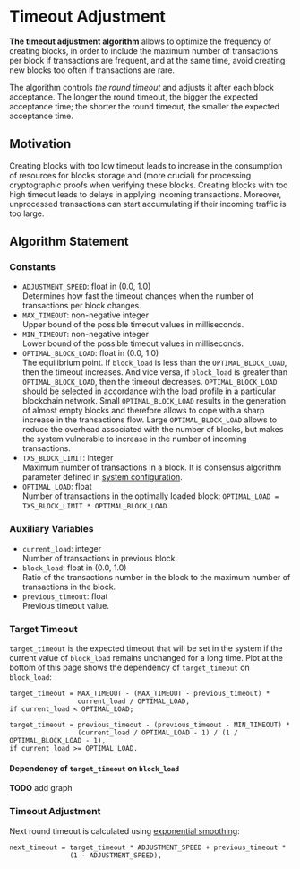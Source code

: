 # Timeout Adjustment

**The timeout adjustment algorithm** allows to optimize the frequency of creating
blocks, in order to include the maximum number of transactions per block if
transactions are frequent, and at the same time, avoid creating new blocks
too often if transactions are rare.

The algorithm controls _the round timeout_ and adjusts it after each block acceptance.
The longer the round timeout, the bigger the expected acceptance time;
the shorter the round timeout, the smaller the expected acceptance time.

## Motivation

Creating blocks with too low timeout leads to increase in the consumption of
resources for blocks storage and (more crucial) for processing cryptographic
proofs when verifying these blocks. Creating blocks with too high timeout leads to
delays in applying incoming transactions. Moreover, unprocessed transactions
can start accumulating if their incoming traffic is too large.

## Algorithm Statement

### Constants

- `ADJUSTMENT_SPEED`: float in (0.0, 1.0)  
  Determines how fast the timeout changes when the number of
  transactions per block changes.
- `MAX_TIMEOUT`: non-negative integer  
  Upper bound of the possible timeout values in milliseconds.
- `MIN_TIMEOUT`: non-negative integer  
  Lower bound of the possible timeout values in milliseconds.
- `OPTIMAL_BLOCK_LOAD`: float in (0.0, 1.0)  
  The equilibrium point. If `block_load` is less than
  the `OPTIMAL_BLOCK_LOAD`, then the timeout increases. And vice versa, if
  `block_load` is greater than `OPTIMAL_BLOCK_LOAD`, then the timeout decreases.
  `OPTIMAL_BLOCK_LOAD` should be selected in accordance with the load
  profile in a particular blockchain network. Small `OPTIMAL_BLOCK_LOAD` results
  in the generation of almost empty blocks and therefore allows to cope with a
  sharp increase in the transactions flow. Large `OPTIMAL_BLOCK_LOAD` allows to
  reduce the overhead associated with the number of blocks, but makes the system
  vulnerable to increase in the number of incoming transactions.
- `TXS_BLOCK_LIMIT`: integer  
  Maximum number of transactions in a block. It is consensus algorithm
  parameter defined in [system
  configuration](../../architecture/configuration.md#genesisconsensus).
- `OPTIMAL_LOAD`: float  
  Number of transactions in the optimally loaded block:
  `OPTIMAL_LOAD = TXS_BLOCK_LIMIT * OPTIMAL_BLOCK_LOAD`.

### Auxiliary Variables

- `current_load`: integer  
  Number of transactions in previous block.
- `block_load`: float in (0.0, 1.0)  
  Ratio of the transactions number in the block to the maximum number
  of transactions in the block.
- `previous_timeout`: float  
  Previous timeout value.

### Target Timeout

`target_timeout` is the expected timeout that will be set in the system if the
current value of `block_load` remains unchanged for a long time. Plot at the
bottom of this page shows the dependency of `target_timeout` on `block_load`:

```none
target_timeout = MAX_TIMEOUT - (MAX_TIMEOUT - previous_timeout) *
                 current_load / OPTIMAL_LOAD,
if current_load < OPTIMAL_LOAD;
```

```none
target_timeout = previous_timeout - (previous_timeout - MIN_TIMEOUT) *
                 (current_load / OPTIMAL_LOAD - 1) / (1 / OPTIMAL_BLOCK_LOAD - 1),
if current_load >= OPTIMAL_LOAD.
```

#### Dependency of `target_timeout` on `block_load`

**TODO** add graph

### Timeout Adjustment

Next round timeout is calculated using [exponential smoothing][exponential_smoothing]:

```none
next_timeout = target_timeout * ADJUSTMENT_SPEED + previous_timeout *
               (1 - ADJUSTMENT_SPEED),
```

[exponential_smoothing]: https://en.wikipedia.org/wiki/Exponential_smoothing
[line_segment]: https://en.wikipedia.org/wiki/Line_segment
